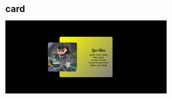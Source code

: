 # card
![card](https://raw.githubusercontent.com/setyabudipratama/component/main/gambar/card7.png)

